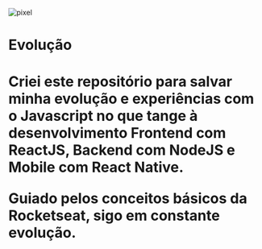 ![pixel](https://images.pexels.com/photos/1108572/pexels-photo-1108572.jpeg?auto=compress&cs=tinysrgb&dpr=2&h=400&w=940)

<h1>Evolução<h1>

<p>Criei este repositório para salvar minha evolução e experiências 
  com o Javascript no que tange à desenvolvimento <b>Frontend</b> com 
    <b>ReactJS</b>, <b>Backend</b> com <b>NodeJS</b> e <b>Mobile</b> com <b>React Native</b>.

  Guiado pelos conceitos básicos da Rocketseat, sigo em constante evolução.
</p>


